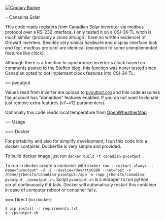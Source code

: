 [![Codacy Badge](https://api.codacy.com/project/badge/Grade/1a8b27961c904e8093f5adaa40ca8e8f)](https://app.codacy.com/app/jrbenito/canadianSolar-pvoutput?utm_source=github.com&utm_medium=referral&utm_content=jrbenito/canadianSolar-pvoutput&utm_campaign=Badge_Grade_Dashboard)

= Canadina Solar

This code reads registers from Canadian Solar invernter via modbus protocol over a RS-232 interface. 
I only tested it on a CSI-3K-TL witch is much similar (probably a clone altough I have no written evidence)
of Growatt inverters. Besides very similar hardware and display interface look and feel, modbus protocol are identical
(exception to some unimplemented features like clock).

Although there is a function to synchronize inverter's clock based on comments posted to the Steffen blog, this function 
was never tested since Canadian opted to not implement clock features into CSI-3K-TL.

== pvoutput

Values read from inverter are upload to [pvoutput.org](https://pvoutput.org) and this code assumes the account has "donantion" features enabled.
If you do not want to donate just remove extra features (v7~v12 paramenters).

Optionally this code reads local temperature from [OpenWheatherMap](https://openweathermap.org)

== Usage

=== Docker
 
For portability and also for simplify development, I run this code into a docker container. Dockerfile is very simple and provided.

To build docker image just run `docker build -t canadian-pvoutput .`

To run in docker create a container with `docker run --restart always --name="pvoutput" -d -i --device=/dev/ttyUSB0 --net=host -v /home/jrbenito/canadian-pvoutput:/app -w /app jrbenito/canadian-pvoutput ./pvoutput.sh`. Script `pvoutput.sh` is a wrapper to run python script continuously if it fails. Docker will automaticaly restart this container in case of computer reboot or container fails.

=== Direct (no docker)

```
$ pip install -r requirements.txt
$ ./pvoutput.sh
```
